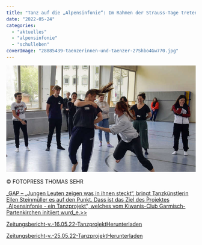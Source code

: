 ```yaml
---
title: "Tanz auf die „Alpensinfonie“: Im Rahmen der Strauss-Tage treten Schülerinnen und Schüler auf"
date: "2022-05-24"
categories: 
  - "aktuelles"
  - "alpensinfonie"
  - "schulleben"
coverImage: "28885439-taenzerinnen-und-taenzer-27Shbo4Gw770.jpg"
---
```


![](images/28885439-taenzerinnen-und-taenzer-27Shbo4Gw770.jpg)

© FOTOPRESS THOMAS SEHR

[_GAP – „Jungen Leuten zeigen was in ihnen steckt“, bringt Tanzkünstlerin Ellen Steinmüller es auf den Punkt. Dass ist das Ziel des Projektes „Alpensinfonie - ein Tanzprojekt“, welches vom Kiwanis-Club Garmisch-Partenkirchen initiiert wurd_e.>>](https://www.merkur.de/lokales/garmisch-partenkirchen/kreisbote/tanz-auf-die-alpensinfonie-im-rahmen-der-strauss-tage-treten-schuelerinnen-und-schueler-auf-91548517.html)

[Zeitungsbericht-v.-16.05.22-Tanzprojekt](https://volksschule-partenkirchen.de/wp-content/uploads/Zeitungsbericht-v.-16.05.22-Tanzprojekt-1-2.pdf)[Herunterladen](https://volksschule-partenkirchen.de/wp-content/uploads/Zeitungsbericht-v.-16.05.22-Tanzprojekt-1-2.pdf)

[Zeitungsbericht-v.-25.05.22-Tanzprojekt](https://volksschule-partenkirchen.de/wp-content/uploads/Alpensinfonie-Kreisbote-25.05.22.pdf)[Herunterladen](https://volksschule-partenkirchen.de/wp-content/uploads/Alpensinfonie-Kreisbote-25.05.22.pdf)
